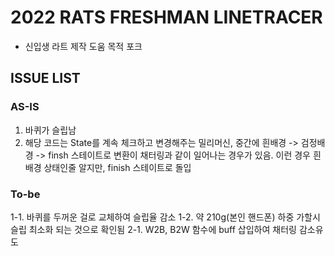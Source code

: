 # 2022 RATS FRESHMAN LINETRACER
* 신입생 라트 제작 도움 목적 포크

## ISSUE LIST
### AS-IS
1. 바퀴가 슬립남
2. 해당 코드는 State를 계속 체크하고 변경해주는 밀리머신, 중간에 흰배경 -> 검정배경 -> finsh 스테이트로 변환이 채터링과 같이 일어나는 경우가 있음. 이런 경우 흰배경 상태인줄 알지만, finish 스테이트로 돌입

### To-be
1-1. 바퀴를 두꺼운 걸로 교체하여 슬립율 감소
1-2. 약 210g(본인 핸드폰) 하중 가할시 슬립 최소화 되는 것으로 확인됨
2-1. W2B, B2W 함수에 buff 삽입하여 채터링 감소유도